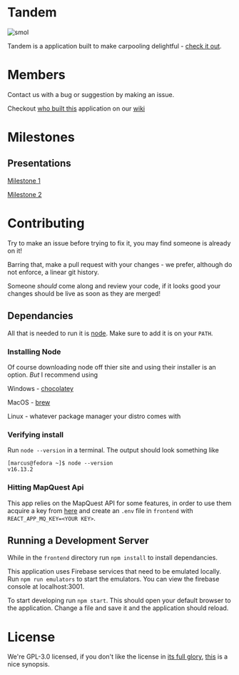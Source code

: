 # Tandem
![smol](https://user-images.githubusercontent.com/51931484/157334498-2952ad7f-9b7a-4fe8-b9ae-97932ff16fa9.png)


Tandem is a application built to make carpooling delightful - [check it out](https://carpooling-6112a.web.app/).

# Members

Contact us with a bug or suggestion by making an issue.

Checkout [who built this](https://github.com/CobeyH/SENG-480A/wiki/Team-Contributions) application on our [wiki](https://github.com/CobeyH/SENG-480A/wiki)

# Milestones

## Presentations

[Milestone 1](https://docs.google.com/presentation/d/1_4aRN1ntUCg57fo2Yi9Icr5uLC00o3nwxvoE6tQif-0/edit?usp=sharing)

[Milestone 2](https://docs.google.com/presentation/d/1xmXsBqUpmiAcZRO8HfMe55J8MQXNO3-oCCqqMlNhIt8/edit?usp=sharing)

# Contributing

Try to make an issue before trying to fix it, you may find someone is already on it!

Barring that, make a pull request with your changes - we prefer, although do not enforce, a linear git history.

Someone *should* come along and review your code, if it looks good your changes should be live as soon as they are merged!

## Dependancies

All that is needed to run it is [node](https://nodejs.org/en/). Make sure to add it is on your `PATH`. 

### Installing Node

Of course downloading node off thier site and using their installer is an option. *But* I recommend using

Windows - [chocolatey](https://chocolatey.org/)

MacOS - [brew](https://brew.sh/)

Linux - whatever package manager your distro comes with

### Verifying install

Run `node --version` in a terminal. The output should look something like
```
[marcus@fedora ~]$ node --version
v16.13.2
```

### Hitting MapQuest Api

This app relies on the MapQuest API for some features, in order to use them acquire a key from [here](https://www.mapquest.com/)
and create an `.env` file in `frontend` with `REACT_APP_MQ_KEY=<YOUR KEY>`.

## Running a Development Server

While in the `frontend` directory run `npm install` to install dependancies.

This application uses Firebase services that need to be emulated locally. Run `npm run emulators` to start the emulators. You can view the firebase console at localhost:3001.

To start developing run `npm start`. This should open your default browser to the application. Change a file and save it and the application should reload.

# License

We're GPL-3.0 licensed, if you don't like the license in [its full glory](https://github.com/CobeyH/SENG-480A/blob/main/LICENSE), [this](https://choosealicense.com/licenses/gpl-3.0/) is a nice synopsis.

